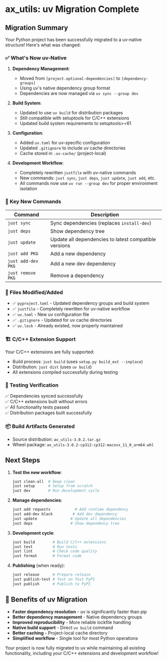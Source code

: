 # ax_utils: uv Migration Complete

## Migration Summary

Your Python project has been successfully migrated to a uv-native structure! Here's what was changed:

### ✅ What's Now uv-Native

1. **Dependency Management**: 
   - Moved from `[project.optional-dependencies]` to `[dependency-groups]` 
   - Using uv's native dependency group format
   - Dependencies are now managed via `uv sync --group dev`

2. **Build System**: 
   - Updated to use `uv build` for distribution packages
   - Still compatible with setuptools for C/C++ extensions
   - Updated build system requirements to setuptools>=61

3. **Configuration**:
   - Added `uv.toml` for uv-specific configuration
   - Updated `.gitignore` to include uv cache directories
   - Cache stored in `.uv-cache/` (project-local)

4. **Development Workflow**:
   - Completely rewritten `justfile` with uv-native commands
   - New commands: `just sync`, `just deps`, `just update`, `just add`, etc.
   - All commands now use `uv run --group dev` for proper environment isolation

### 🚀 Key New Commands

| Command | Description |
|---------|-------------|
| `just sync` | Sync dependencies (replaces `install-dev`) |
| `just deps` | Show dependency tree |
| `just update` | Update all dependencies to latest compatible versions |
| `just add PKG` | Add a new dependency |
| `just add-dev PKG` | Add a new dev dependency |
| `just remove PKG` | Remove a dependency |

### 📁 Files Modified/Added

- ✅ `pyproject.toml` - Updated dependency groups and build system
- ✅ `justfile` - Completely rewritten for uv-native workflow
- ✅ `uv.toml` - New uv configuration file
- ✅ `.gitignore` - Updated for uv cache directories
- ✅ `uv.lock` - Already existed, now properly maintained

### 🏗️ C/C++ Extension Support

Your C/C++ extensions are fully supported:
- Build process: `just build` (uses `setup.py build_ext --inplace`)
- Distribution: `just dist` (uses `uv build`)
- All extensions compiled successfully during testing

### 🧪 Testing Verification

✅ Dependencies synced successfully  
✅ C/C++ extensions built without errors  
✅ All functionality tests passed  
✅ Distribution packages built successfully  

### 📦 Build Artifacts Generated

- Source distribution: `ax_utils-3.0.2.tar.gz`
- Wheel package: `ax_utils-3.0.2-cp312-cp312-macosx_11_0_arm64.whl`

## Next Steps

1. **Test the new workflow**:
   ```bash
   just clean-all  # Deep clean
   just setup      # Setup from scratch
   just dev        # Run development cycle
   ```

2. **Manage dependencies**:
   ```bash
   just add requests           # Add runtime dependency
   just add-dev black         # Add dev dependency  
   just update               # Update all dependencies
   just deps                 # Show dependency tree
   ```

3. **Development cycle**:
   ```bash
   just build        # Build C/C++ extensions
   just test         # Run tests
   just lint         # Check code quality
   just format       # Format code
   ```

4. **Publishing** (when ready):
   ```bash
   just release      # Prepare release
   just publish-test # Test on Test PyPI
   just publish      # Publish to PyPI
   ```

## 🎯 Benefits of uv Migration

- **Faster dependency resolution** - uv is significantly faster than pip
- **Better dependency management** - Native dependency groups
- **Improved reproducibility** - More reliable lockfile handling
- **Native build support** - Direct `uv build` command
- **Better caching** - Project-local cache directory
- **Simplified workflow** - Single tool for most Python operations

Your project is now fully migrated to uv while maintaining all existing functionality, including your C/C++ extensions and development workflow!
